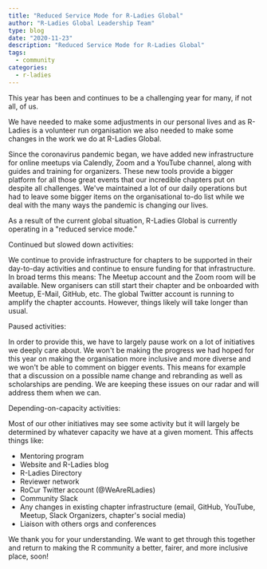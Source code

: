 ```yaml
---
title: "Reduced Service Mode for R-Ladies Global"
author: "R-Ladies Global Leadership Team"
type: blog
date: "2020-11-23"
description: "Reduced Service Mode for R-Ladies Global"
tags:
  - community
categories:
  - r-ladies
---
```


This year has been and continues to be a challenging year for many, if not all, of us.

We have needed to make some adjustments in our personal lives and as R-Ladies is a volunteer run organisation we also needed to make some changes in the work we do at R-Ladies Global.

Since the coronavirus pandemic began, we have added new infrastructure for online meetups via Calendly, Zoom and a YouTube channel, along with guides and training for organizers.
These new tools provide a bigger platform for all those great events that our incredible chapters put on despite all challenges.
We've maintained a lot of our daily operations but had to leave some bigger items on the organisational to-do list while we deal with the many ways the pandemic is changing our lives.

As a result of the current global situation, R-Ladies Global is currently operating in a "reduced service mode."

Continued but slowed down activities:

We continue to provide infrastructure for chapters to be supported in their day-to-day activities and continue to ensure funding for that infrastructure.
In broad terms this means: The Meetup account and the Zoom room will be available.
New organisers can still start their chapter and be onboarded with Meetup, E-Mail, GitHub, etc.
The global Twitter account is running to amplify the chapter accounts.
However, things likely will take longer than usual.

Paused activities:

In order to provide this, we have to largely pause work on a lot of initiatives we deeply care about.
We won't be making the progress we had hoped for this year on making the organisation more inclusive and more diverse and we won't be able to comment on bigger events.
This means for example that a discussion on a possible name change and rebranding as well as scholarships are pending.
We are keeping these issues on our radar and will address them when we can.

Depending-on-capacity activities:

Most of our other initiatives may see some activity but it will largely be determined by whatever capacity we have at a given moment.
This affects things like:

- Mentoring program
- Website and R-Ladies blog
- R-Ladies Directory
- Reviewer network
- RoCur Twitter account (@WeAreRLadies)
- Community Slack
- Any changes in existing chapter infrastructure (email, GitHub, YouTube, Meetup, Slack Organizers, chapter's social media)
- Liaison with others orgs and conferences

We thank you for your understanding.
We want to get through this together and return to making the R community a better, fairer, and more inclusive place, soon!
